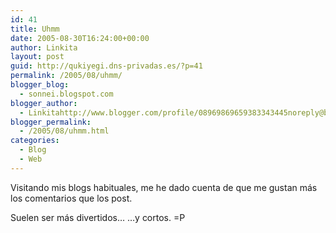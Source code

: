 ```yaml
---
id: 41
title: Uhmm
date: 2005-08-30T16:24:00+00:00
author: Linkita
layout: post
guid: http://qukiyegi.dns-privadas.es/?p=41
permalink: /2005/08/uhmm/
blogger_blog:
  - sonnei.blogspot.com
blogger_author:
  - Linkitahttp://www.blogger.com/profile/08969869659383343445noreply@blogger.com
blogger_permalink:
  - /2005/08/uhmm.html
categories:
  - Blog
  - Web
---
```

Visitando mis blogs habituales, me he dado cuenta de que me gustan más los comentarios que los post.

Suelen ser más divertidos&#8230; &#8230;y cortos. =P